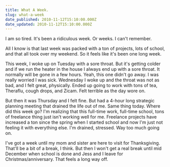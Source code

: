 ```yaml
---
title: What A Week.
slug: what-a-week
date_published: 2010-11-12T15:10:00.000Z
date_updated: 2010-11-12T15:10:00.000Z
---
```


I am so tired. It's been a ridiculous week. Or weeks. I can't remember.

All I know is that last week was packed with a ton of projects, lots of school, and that all took over my weekend. So it feels like it's been one long week.

This week, I woke up on Tuesday with a sore throat. But it's getting colder and if we run the heater in the house I always end up with a sore throat. It normally will be gone in a few hours. Yeah, this one didn't go away. I was really worried I was sick. Wednesday I woke up and the throat was not as bad, and I felt great, physically. Ended up going to work with tons of tea, Theraflu, cough drops, and Zicam. Felt terrible as the day wore on.

But then it was Thursday and I felt fine. But had a 4-hour long strategic planning meeting that drained the life out of me. Same thing today. Where did this week go? I'm realizing that this full-time work, full-time school, tons of freelance thing just isn't working well for me. Freelance projects have increased a ton since the spring when I started school and now I'm just not feeling it with everything else. I'm drained, stressed. Way too much going on.

I've got a week until my mom and sister are here to visit for Thanksgiving. That'll be a bit of a break, I think. But then I won't get a real break until mid December when school is done and Jess and I leave for Christmas/anniversary. That feels a long way off.
